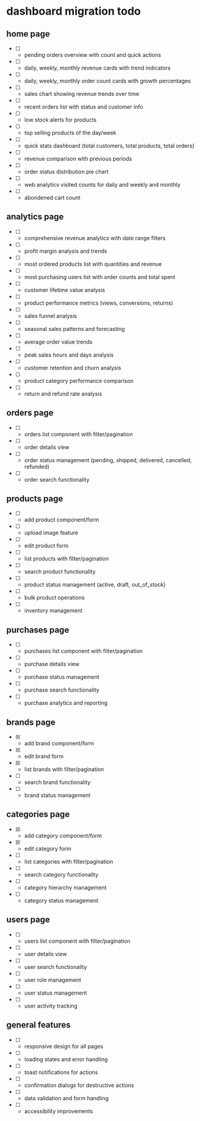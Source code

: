 # dashboard migration todo

## home page

- [ ] - pending orders overview with count and quick actions
- [ ] - daily, weekly, monthly revenue cards with trend indicators
- [ ] - daily, weekly, monthly order count cards with growth percentages
- [ ] - sales chart showing revenue trends over time
- [ ] - recent orders list with status and customer info
- [ ] - low stock alerts for products
- [ ] - top selling products of the day/week
- [ ] - quick stats dashboard (total customers, total products, total orders)
- [ ] - revenue comparison with previous periods
- [ ] - order status distribution pie chart
- [ ] - web analytics visited counts for daily and weekly and monthly 
- [ ] - abondened cart count 

## analytics page

- [ ] - comprehensive revenue analytics with date range filters
- [ ] - profit margin analysis and trends
- [ ] - most ordered products list with quantities and revenue
- [ ] - most purchasing users list with order counts and total spent
- [ ] - customer lifetime value analysis
- [ ] - product performance metrics (views, conversions, returns)
- [ ] - sales funnel analysis
- [ ] - seasonal sales patterns and forecasting
- [ ] - average order value trends
- [ ] - peak sales hours and days analysis
- [ ] - customer retention and churn analysis
- [ ] - product category performance comparison
- [ ] - return and refund rate analysis

## orders page

- [ ] - orders list component with filter/pagination
- [ ] - order details view
- [ ] - order status management (pending, shipped, delivered, cancelled, refunded)
- [ ] - order search functionality

## products page

- [ ] - add product component/form
- [ ] - upload image feature
- [ ] - edit product form
- [ ] - list products with filter/pagination
- [ ] - search product functionality
- [ ] - product status management (active, draft, out_of_stock)
- [ ] - bulk product operations
- [ ] - inventory management

## purchases page

- [ ] - purchases list component with filter/pagination
- [ ] - purchase details view
- [ ] - purchase status management
- [ ] - purchase search functionality
- [ ] - purchase analytics and reporting

## brands page

- [x] - add brand component/form
- [x] - edit brand form
- [x] - list brands with filter/pagination
- [ ] - search brand functionality
- [ ] - brand status management

## categories page

- [x] - add category component/form
- [x] - edit category form
- [ ] - list categories with filter/pagination
- [ ] - search category functionality
- [ ] - category hierarchy management
- [ ] - category status management

## users page

- [ ] - users list component with filter/pagination
- [ ] - user details view
- [ ] - user search functionality
- [ ] - user role management
- [ ] - user status management
- [ ] - user activity tracking

## general features

- [ ] - responsive design for all pages
- [ ] - loading states and error handling
- [ ] - toast notifications for actions
- [ ] - confirmation dialogs for destructive actions
- [ ] - data validation and form handling
- [ ] - accessibility improvements
